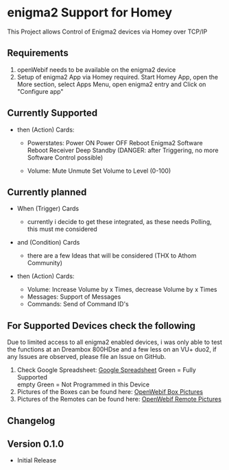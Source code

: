 # enigma2 Support for Homey

This Project allows Control of Enigma2 devices via Homey over TCP/IP

## Requirements

1) openWebif needs to be available on the enigma2 device
2) Setup of enigma2 App via Homey required.
   Start Homey App, open the More section, select Apps Menu, open enigma2 entry and Click on "Configure app"

## Currently Supported

- then (Action) Cards:
  - Powerstates:
    Power ON
    Power OFF
    Reboot Enigma2 Software
    Reboot Receiver
    Deep Standby (DANGER: after Triggering, no more Software Control possible)

  - Volume:
    Mute
    Unmute
    Set Volume to Level (0-100)

## Currently planned

- When (Trigger) Cards
  - currently i decide to get these integrated, as these needs Polling, this must me considered

- and (Condition) Cards
  - there are a few Ideas that will be considered (THX to Athom Community)

- then (Action) Cards:
  - Volume: Increase Volume by x Times, decrease Volume by x Times
  - Messages: Support of Messages
  - Commands: Send of Command ID's

## For Supported Devices check the following

Due to limited access to all enigma2 enabled devices, i was only able to test the functions at an Dreambox 800HDse and a few less on an VU+ duo2, if any Issues are observed, please file an Issue on GitHub.

1. Check Google Spreadsheet: [Google Spreadsheet](https://docs.google.com/spreadsheets/d/1DlcXXRLvs-AKHAxlF2KolwLmICR3OC4liS-9Cn0K48c/edit?usp=sharing)
   Green = Fully Supported  
   empty Green = Not Programmed in this Device
2. Pictures of the Boxes can be found here: [OpenWebif Box Pictures](https://github.com/E2OpenPlugins/e2openplugin-OpenWebif/tree/master/plugin/public/images/boxes)
3. Pictures of the Remotes can be found here: [OpenWebif Remote Pictures](https://github.com/E2OpenPlugins/e2openplugin-OpenWebif/tree/master/plugin/public/images/remotes)

## Changelog

## Version 0.1.0

- Initial Release